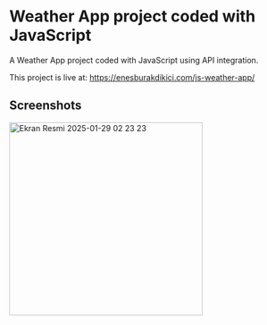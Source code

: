 <h1>Weather App project coded with JavaScript</h1>

<p>A Weather App project coded with JavaScript using API integration.</p>

<p>This project is live at: <a href="https://enesburakdikici.com/js-weather-app/">https://enesburakdikici.com/js-weather-app/</a></p>

<h2>Screenshots</h2>

<img width="346" alt="Ekran Resmi 2025-01-29 02 23 23" src="https://github.com/user-attachments/assets/0c168585-03ac-4dda-bdd7-6231d2040b72" />
